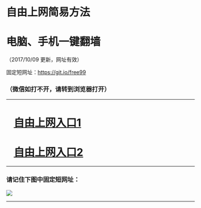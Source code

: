 ﻿# 自由上网简易方法

# 电脑、手机一键翻墙

（2017/10/09 更新，网址有效）

固定短网址：https://git.io/free99

### （微信如打不开，请转到浏览器打开）


***





# &nbsp;&nbsp; <a href="http://ft72029445.fwq-tz-1001.info/fwqtz01.html?t=100900124817 " target="_blank">自由上网入口1</a>
# &nbsp;&nbsp; <a href="http://ft412211599.fwq-tz-1002.info/fwqtz02.html?t=100900120421 " target="_blank">自由上网入口2</a>
***

### 请记住下图中固定短网址：

<img src="https://s3-us-west-2.amazonaws.com/fwq-1001/yjfq-20170905okok.png" /> 


***

